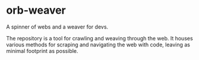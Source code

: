 # orb-weaver
A spinner of webs and a weaver for devs.

The repository is a tool for crawling and weaving through the web. It houses various methods for scraping and navigating the web with code, leaving as minimal footprint as possible. 
